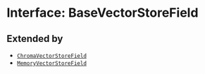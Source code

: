 # Interface: BaseVectorStoreField

## Extended by

- [`ChromaVectorStoreField`](../../chroma/interfaces/ChromaVectorStoreField.md)
- [`MemoryVectorStoreField`](../../memory/interfaces/MemoryVectorStoreField.md)
